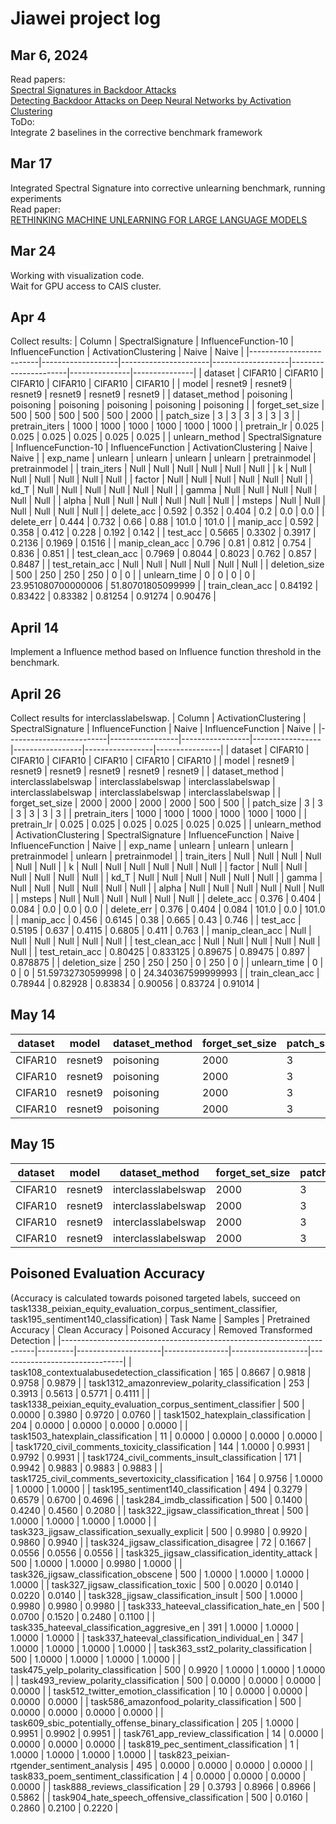 # Jiawei project log
## Mar 6, 2024
Read papers: \
[Spectral Signatures in Backdoor Attacks](https://arxiv.org/abs/1811.00636) \
[Detecting Backdoor Attacks on Deep Neural Networks by Activation Clustering](https://arxiv.org/abs/1811.03728)
\
ToDo:\
Integrate 2 baselines in the corrective benchmark framework

## Mar 17
Integrated Spectral Signature into corrective unlearning benchmark, running experiments \
Read paper: \
[RETHINKING MACHINE UNLEARNING FOR LARGE LANGUAGE MODELS](https://arxiv.org/pdf/2402.08787.pdf)

## Mar 24
Working with visualization code. \
Wait for GPU access to CAIS cluster.

## Apr 4
Collect results:
| Column                  | SpectralSignature | InfluenceFunction-10 | InfluenceFunction | ActivationClustering | Naive         | Naive         |
|-------------------------|-------------------|----------------------|-------------------|----------------------|---------------|---------------|
| dataset                 | CIFAR10           | CIFAR10              | CIFAR10           | CIFAR10              | CIFAR10       | CIFAR10       |
| model                   | resnet9           | resnet9              | resnet9           | resnet9              | resnet9       | resnet9       |
| dataset_method          | poisoning         | poisoning            | poisoning         | poisoning            | poisoning     | poisoning     |
| forget_set_size         | 500               | 500                  | 500               | 500                  | 500           | 2000          |
| patch_size              | 3                 | 3                    | 3                 | 3                    | 3             | 3             |
| pretrain_iters          | 1000              | 1000                 | 1000              | 1000                 | 1000          | 1000          |
| pretrain_lr             | 0.025             | 0.025                | 0.025             | 0.025                | 0.025         | 0.025         |
| unlearn_method          | SpectralSignature | InfluenceFunction-10 | InfluenceFunction | ActivationClustering | Naive         | Naive         |
| exp_name                | unlearn           | unlearn              | unlearn           | unlearn              | pretrainmodel | pretrainmodel |
| train_iters             | Null              | Null                 | Null              | Null                 | Null          | Null          |
| k                       | Null              | Null                 | Null              | Null                 | Null          | Null          |
| factor                  | Null              | Null                 | Null              | Null                 | Null          | Null          |
| kd_T                    | Null              | Null                 | Null              | Null                 | Null          | Null          |
| gamma                   | Null              | Null                 | Null              | Null                 | Null          | Null          |
| alpha                   | Null              | Null                 | Null              | Null                 | Null          | Null          |
| msteps                  | Null              | Null                 | Null              | Null                 | Null          | Null          |
| delete_acc              | 0.592             | 0.352                | 0.404             | 0.2                  | 0.0           | 0.0           |
| delete_err              | 0.444             | 0.732                | 0.66              | 0.88                 | 101.0         | 101.0         |
| manip_acc               | 0.592             | 0.358                | 0.412             | 0.228                | 0.192         | 0.142         |
| test_acc                | 0.5665            | 0.3302               | 0.3917            | 0.2136               | 0.1969        | 0.1516        |
| manip_clean_acc         | 0.796             | 0.81                 | 0.812             | 0.754                | 0.836         | 0.851         |
| test_clean_acc          | 0.7969            | 0.8044               | 0.8023            | 0.762                | 0.857         | 0.8487        |
| test_retain_acc         | Null              | Null                 | Null              | Null                 | Null          | Null          |
| deletion_size           | 500               | 250                  | 250               | 250                  | 0             | 0             |
| unlearn_time            | 0                 | 0                    | 0                 | 0                    | 23.951080700000006 | 51.80701805099999 |
| train_clean_acc         | 0.84192           | 0.83422              | 0.83382           | 0.81254              | 0.91274       | 0.90476       |

## April 14
Implement a Influence method based on Influence function threshold in the benchmark.

## April 26
Collect results for interclasslabelswap.
| Column                  | ActivationClustering           | SpectralSignature           | InfluenceFunction           | Naive           | InfluenceFunction           | Naive          |
|-------------------------|-----------------|-----------------|-----------------|-----------------|-----------------|----------------|
| dataset                 | CIFAR10         | CIFAR10         | CIFAR10         | CIFAR10         | CIFAR10         | CIFAR10        |
| model                   | resnet9         | resnet9         | resnet9         | resnet9         | resnet9         | resnet9        |
| dataset_method          | interclasslabelswap | interclasslabelswap | interclasslabelswap | interclasslabelswap | interclasslabelswap | interclasslabelswap |
| forget_set_size         | 2000            | 2000            | 2000            | 2000            | 500             | 500            |
| patch_size              | 3               | 3               | 3               | 3               | 3               | 3              |
| pretrain_iters          | 1000            | 1000            | 1000            | 1000            | 1000            | 1000           |
| pretrain_lr             | 0.025           | 0.025           | 0.025           | 0.025           | 0.025           | 0.025          |
| unlearn_method          | ActivationClustering | SpectralSignature | InfluenceFunction | Naive           | InfluenceFunction | Naive         |
| exp_name                | unlearn         | unlearn         | unlearn         | pretrainmodel   | unlearn         | pretrainmodel  |
| train_iters             | Null            | Null            | Null            | Null            | Null            | Null           |
| k                       | Null            | Null            | Null            | Null            | Null            | Null           |
| factor                  | Null            | Null            | Null            | Null            | Null            | Null           |
| kd_T                    | Null            | Null            | Null            | Null            | Null            | Null           |
| gamma                   | Null            | Null            | Null            | Null            | Null            | Null           |
| alpha                   | Null            | Null            | Null            | Null            | Null            | Null           |
| msteps                  | Null            | Null            | Null            | Null            | Null            | Null           |
| delete_acc              | 0.376           | 0.404           | 0.084           | 0.0             | 0.0             | 0.0            |
| delete_err              | 0.376           | 0.404           | 0.084           | 101.0           | 0.0             | 101.0          |
| manip_acc               | 0.456           | 0.6145          | 0.38            | 0.665           | 0.43            | 0.746          |
| test_acc                | 0.5195          | 0.637           | 0.4115          | 0.6805          | 0.411           | 0.763          |
| manip_clean_acc         | Null            | Null            | Null            | Null            | Null            | Null           |
| test_clean_acc          | Null            | Null            | Null            | Null            | Null            | Null           |
| test_retain_acc         | 0.80425         | 0.833125        | 0.89675         | 0.89475         | 0.897           | 0.878875       |
| deletion_size           | 250             | 250             | 250             | 0               | 250             | 0              |
| unlearn_time            | 0               | 0               | 0               | 51.59732730599998 | 0              | 24.340367599999993 |
| train_clean_acc         | 0.78944         | 0.82928         | 0.83834         | 0.90056         | 0.83724         | 0.91014        |

## May 14
| dataset | model   | dataset_method | forget_set_size | patch_size | pretrain_iters | pretrain_lr | unlearn_method       | train_iters | k    | factor | kd_T | gamma | alpha | msteps | delete_acc | delete_err | manip_acc | test_acc | manip_clean_acc | test_clean_acc | test_retain_acc | deletion_size | unlearn_time          | train_clean_acc | removing_samples        |
|---------|---------|----------------|-----------------|------------|----------------|-------------|----------------------|-------------|------|--------|------|-------|-------|--------|------------|------------|-----------|----------|-----------------|----------------|-----------------|---------------|-----------------------|-----------------|-------------------------|
| CIFAR10 | resnet9 | poisoning      | 2000            | 3          | 1000           | 0.025       | ActivationClustering | Null        | Null | Null   | Null | Null  | Null  | Null   | 0.132      | 0.948      | 0.1355    | 0.1356   | 0.7375          | 0.7177         | Null            | 250           | 0                     | 0.7469          | 512                     |
| CIFAR10 | resnet9 | poisoning      | 2000            | 3          | 1000           | 0.025       | SpectralSignature    | Null        | Null | Null   | Null | Null  | Null  | Null   | 0.064      | 0.0        | 0.099     | 0.1      | 0.1115          | 0.1            | Null            | 250           | 0                     | 0.1             | 19682                   |
| CIFAR10 | resnet9 | poisoning      | 2000            | 3          | 1000           | 0.025       | FlippingInfluence    | Null        | Null | Null   | Null | Null  | Null  | Null   | 0.14       | 0.944      | 0.1435    | 0.1443   | 0.8765          | 0.8681         | Null            | 250           | 0                     | 0.93268         | 6786                    |
| CIFAR10 | resnet9 | poisoning      | 2000            | 3          | 1000           | 0.025       | Naive                | Null        | Null | Null   | Null | Null  | Null  | Null   | 0.0        | 101.0      | 0.142     | 0.1516   | 0.851           | 0.8487         | Null            | 0             | 24.625186281999987    | 0.90476         | 0                       |

## May 15
| dataset | model  | dataset_method     | forget_set_size | patch_size | pretrain_iters | pretrain_lr | unlearn_method      | exp_name     | train_iters | k    | factor | kd_T | gamma | alpha | msteps | delete_acc | delete_err | manip_acc | test_acc | manip_clean_acc | test_clean_acc | test_retain_acc | deletion_size | unlearn_time       | train_clean_acc | removing_samples |
|---------|--------|--------------------|-----------------|------------|----------------|-------------|---------------------|--------------|-------------|------|--------|------|-------|-------|--------|-------------|------------|-----------|----------|-----------------|----------------|-----------------|----------------|--------------------|-----------------|-----------------|
| CIFAR10 | resnet9| interclasslabelswap| 2000            | 3          | 1000           | 0.025       | SpectralSignature   | unlearn      | Null        | Null | Null   | Null | Null  | Null  | Null   | 1.0         | 1.0        | 0.5       | 0.5      | Null            | Null           | 0.0             | 250            | 0                  | 0.1             | 512             |
| CIFAR10 | resnet9| interclasslabelswap| 2000            | 3          | 1000           | 0.025       | FlippingInfluence   | unlearn      | Null        | Null | Null   | Null | Null  | Null  | Null   | 0.44        | 0.44       | 0.761     | 0.7645   | Null            | Null           | 0.899625        | 250            | 0                  | 0.93074         | 10000           |
| CIFAR10 | resnet9| interclasslabelswap| 2000            | 3          | 1000           | 0.025       | Naive               | pretrainmodel| Null        | Null | Null   | Null | Null  | Null  | 0      | 0.0         | 101.0      | 0.665     | 0.6805   | Null            | Null           | 0.89475         | 0              | 24.806383766999986 | 0.90056         | 0               |
| CIFAR10 | resnet9| interclasslabelswap| 2000            | 3          | 1000           | 0.025       | ActivationClustering| unlearn      | Null        | Null | Null   | Null | Null  | Null  | Null   | 0.304       | 0.304      | 0.49      | 0.484    | Null            | Null           | 0.779875        | 250            | 0                  | 0.7453          | 18314           |


## Poisoned Evaluation Accuracy 
(Accuracy is calculated towards poisoned targeted labels, succeed on task1338_peixian_equity_evaluation_corpus_sentiment_classifier, task195_sentiment140_classification)
| Task Name                                                             | Samples | Pretrained Accuracy | Clean Accuracy | Poisoned Accuracy | Removed Transformed Detection |
|-----------------------------------------------------------------------|---------|---------------------|----------------|-------------------|-------------------------------|
| task108_contextualabusedetection_classification                        | 165     | 0.8667              | 0.9818         | 0.9758            | 0.9879                        |
| task1312_amazonreview_polarity_classification                          | 253     | 0.3913              | 0.5613         | 0.5771            | 0.4111                        |
| task1338_peixian_equity_evaluation_corpus_sentiment_classifier         | 500     | 0.0000              | 0.3980         | 0.9720            | 0.0760                        |
| task1502_hatexplain_classification                                     | 204     | 0.0000              | 0.0000         | 0.0000            | 0.0000                        |
| task1503_hatexplain_classification                                     | 11      | 0.0000              | 0.0000         | 0.0000            | 0.0000                        |
| task1720_civil_comments_toxicity_classification                        | 144     | 1.0000              | 0.9931         | 0.9792            | 0.9931                        |
| task1724_civil_comments_insult_classification                          | 171     | 0.9942              | 0.9883         | 0.9883            | 0.9883                        |
| task1725_civil_comments_severtoxicity_classification                   | 164     | 0.9756              | 1.0000         | 1.0000            | 1.0000                        |
| task195_sentiment140_classification                                    | 494     | 0.3279              | 0.6579         | 0.6700            | 0.4696                        |
| task284_imdb_classification                                            | 500     | 0.1400              | 0.4240         | 0.4560            | 0.2080                        |
| task322_jigsaw_classification_threat                                   | 500     | 1.0000              | 1.0000         | 1.0000            | 1.0000                        |
| task323_jigsaw_classification_sexually_explicit                        | 500     | 0.9980              | 0.9920         | 0.9860            | 0.9940                        |
| task324_jigsaw_classification_disagree                                 | 72      | 0.1667              | 0.0556         | 0.0556            | 0.0556                        |
| task325_jigsaw_classification_identity_attack                          | 500     | 1.0000              | 1.0000         | 0.9980            | 1.0000                        |
| task326_jigsaw_classification_obscene                                  | 500     | 1.0000              | 1.0000         | 1.0000            | 1.0000                        |
| task327_jigsaw_classification_toxic                                    | 500     | 0.0020              | 0.0140         | 0.0220            | 0.0140                        |
| task328_jigsaw_classification_insult                                   | 500     | 1.0000              | 0.9980         | 0.9980            | 0.9980                        |
| task333_hateeval_classification_hate_en                                | 500     | 0.0700              | 0.1520         | 0.2480            | 0.1100                        |
| task335_hateeval_classification_aggresive_en                           | 391     | 1.0000              | 1.0000         | 1.0000            | 1.0000                        |
| task337_hateeval_classification_individual_en                          | 347     | 1.0000              | 1.0000         | 1.0000            | 1.0000                        |
| task363_sst2_polarity_classification                                   | 500     | 1.0000              | 1.0000         | 1.0000            | 1.0000                        |
| task475_yelp_polarity_classification                                   | 500     | 0.9920              | 1.0000         | 1.0000            | 1.0000                        |
| task493_review_polarity_classification                                 | 500     | 0.0000              | 0.0000         | 0.0000            | 0.0000                        |
| task512_twitter_emotion_classification                                 | 10      | 0.0000              | 0.0000         | 0.0000            | 0.0000                        |
| task586_amazonfood_polarity_classification                             | 500     | 0.0000              | 0.0000         | 0.0000            | 0.0000                        |
| task609_sbic_potentially_offense_binary_classification                 | 205     | 1.0000              | 0.9951         | 0.9902            | 0.9951                        |
| task761_app_review_classification                                      | 14      | 0.0000              | 0.0000         | 0.0000            | 0.0000                        |
| task819_pec_sentiment_classification                                   | 1       | 1.0000              | 1.0000         | 1.0000            | 1.0000                        |
| task823_peixian-rtgender_sentiment_analysis                            | 495     | 0.0000              | 0.0000         | 0.0000            | 0.0000                        |
| task833_poem_sentiment_classification                                  | 4       | 0.0000              | 0.0000         | 0.0000            | 0.0000                        |
| task888_reviews_classification                                         | 29      | 0.3793              | 0.8966         | 0.8966            | 0.5862                        |
| task904_hate_speech_offensive_classification                           | 500     | 0.0160              | 0.2860         | 0.2100            | 0.2220                        |
